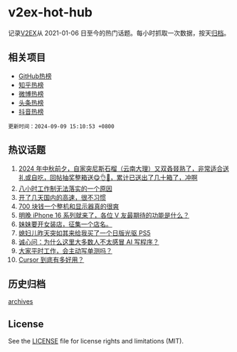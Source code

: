 # v2ex-hot-hub

 记录[V2EX](https://www.v2ex.com/)从 2021-01-06 日至今的热门话题。每小时抓取一次数据，按天[归档](archives)。
 
 ## 相关项目

- [GitHub热榜](https://github.com/lonnyzhang423/github-hot-hub)
- [知乎热榜](https://github.com/lonnyzhang423/zhihu-hot-hub)
- [微博热榜](https://github.com/lonnyzhang423/weibo-hot-hub)
- [头条热榜](https://github.com/lonnyzhang423/toutiao-hot-hub)
- [抖音热榜](https://github.com/lonnyzhang423/douyin-hot-hub)


 `更新时间：2024-09-09 15:10:53 +0800`

## 热议话题

1. [2024 年中秋前夕，自家突尼斯石榴（云南大理）又双叒叕熟了，非常适合送礼或自吃，回帖抽奖整箱送😋👌🧺，累计已送出了几十箱了，冲啊](https://www.v2ex.com/t/1071109)
1. [八小时工作制无法落实的一个原因](https://www.v2ex.com/t/1071124)
1. [开了几天国内的高速，很不习惯](https://www.v2ex.com/t/1071192)
1. [700 块钱一个整机和显示器真的很爽](https://www.v2ex.com/t/1071094)
1. [明晚 iPhone 16 系列就来了，各位 V 友最期待的功能是什么？](https://www.v2ex.com/t/1071150)
1. [妹妹要开女装店，征集一个店名。](https://www.v2ex.com/t/1071221)
1. [媳妇儿昨天突如其来给我买了一个日版光驱 PS5](https://www.v2ex.com/t/1071181)
1. [诚心问：为什么这里大多数人不太感冒 AI 写程序？](https://www.v2ex.com/t/1071116)
1. [大家平时工作，会主动写单测吗？](https://www.v2ex.com/t/1071112)
1. [Cursor 到底有多好用？](https://www.v2ex.com/t/1071177)

## 历史归档

[archives](archives)

## License

See the [LICENSE](LICENSE) file for license rights and limitations (MIT).
